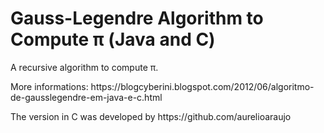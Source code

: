 <h1>Gauss-Legendre Algorithm to Compute &pi; (Java and C)</h1>
<p>A recursive algorithm to compute &pi;.</p>
<p>More informations: https://blogcyberini.blogspot.com/2012/06/algoritmo-de-gausslegendre-em-java-e-c.html</p>
<p>The version in C was developed by https://github.com/aurelioaraujo</p>

